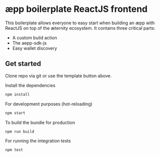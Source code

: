 # æpp boilerplate ReactJS frontend

This boilerplate allows everyone to easy start when building an æpp with ReactJS on top of the æternity ecosystem. It contains three critical parts:

- A custom build action
- The aepp-sdk-js
- Easy wallet discovery

## Get started

Clone repo via git or use the template button above.

Install the dependencies

```bash
npm install
```

For development purposes (hot-reloading)

```bash
npm start
```

To build the bundle for production

```bash
npm run build
```

For running the integration tests

```bash
npm test
```
